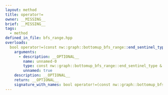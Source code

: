 ```yaml
---
layout: method
title: operator!=
owner: __MISSING__
brief: __MISSING__
tags:
  - method
defined_in_file: bfs_range.hpp
overloads:
  bool operator!=(const nw::graph::bottomup_bfs_range::end_sentinel_type &) const:
    arguments:
      - description: __OPTIONAL__
        name: unnamed-0
        type: const nw::graph::bottomup_bfs_range::end_sentinel_type &
        unnamed: true
    description: __OPTIONAL__
    return: __OPTIONAL__
    signature_with_names: bool operator!=(const nw::graph::bottomup_bfs_range::end_sentinel_type &) const
---
```

